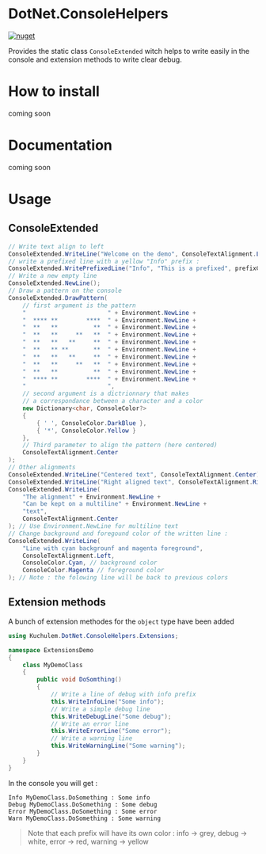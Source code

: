 # DotNet.ConsoleHelpers

[![nuget](https://img.shields.io/nuget/v/Kuchulem.DotNet.Extensions.IEnumerables.svg)](https://www.nuget.org/packages/Kuchulem.DotNet.Extensions.IEnumerables/)

Provides the static class `ConsoleExtended` witch helps to write easily in the console and extension methods to write clear debug.

# How to install

coming soon

# Documentation

coming soon

# Usage

## ConsoleExtended

```csharp
// Write text align to left
ConsoleExtended.WriteLine("Welcome on the demo", ConsoleTextAlignment.Left);
// write a prefixed line with a yellow "Info" prefix :
ConsoleExtended.WritePrefixedLine("Info", "This is a prefixed", prefixColor: ConsoleColor.Yellow);
// Write a new empty line
ConsoleExtended.NewLine();
// Draw a pattern on the console
ConsoleExtended.DrawPattern(
    // first argument is the pattern
    "                       " + Environment.NewLine +
    "  **** **        ****  " + Environment.NewLine +
    "  **   **          **  " + Environment.NewLine +
    "  **   **     **   **  " + Environment.NewLine +
    "  **   **   **     **  " + Environment.NewLine +
    "  **   ** **       **  " + Environment.NewLine +
    "  **   **   **     **  " + Environment.NewLine +
    "  **   **     **   **  " + Environment.NewLine +
    "  **   **          **  " + Environment.NewLine +
    "  **** **        ****  " + Environment.NewLine +
    "                       ",
    // second argument is a dictrionnary that makes
    // a correspondance between a character and a color
    new Dictionary<char, ConsoleColor?>
    {
        { ' ', ConsoleColor.DarkBlue },
        { '*', ConsoleColor.Yellow }
    },
    // Third parameter to align the pattern (here centered)
    ConsoleTextAlignment.Center
);
// Other alignments
ConsoleExtended.WriteLine("Centered text", ConsoleTextAlignment.Center);
ConsoleExtended.WriteLine("Right aligned text", ConsoleTextAlignment.Right);
ConsoleExtended.WriteLine(
    "The alignment" + Environment.NewLine +
    "Can be kept on a multiline" + Environment.NewLine +
    "text",
    ConsoleTextAlignment.Center
); // Use Environment.NewLine for multiline text
// Change background and foregound color of the written line :
ConsoleExtended.WriteLine(
    "Line with cyan backgrounf and magenta foreground", 
    ConsoleTextAlignment.Left,
    ConsoleColor.Cyan, // background color
    ConsoleColor.Magenta // foreground color
); // Note : the folowing line will be back to previous colors
```

## Extension methods

A bunch of extension methodes for the `object` type have been added

```csharp
using Kuchulem.DotNet.ConsoleHelpers.Extensions;

namespace ExtensionsDemo
{
    class MyDemoClass
    {
        public void DoSomthing()
        {
            // Write a line of debug with info prefix
            this.WriteInfoLine("Some info");
            // Write a simple debug line
            this.WriteDebugLine("Some debug");
            // Write an error line
            this.WriteErrorLine("Some error");
            // Write a warning line
            this.WriteWarningLine("Some warning");
        }
    }
}
```

In the console you will get :

```
Info MyDemoClass.DoSomething : Some info
Debug MyDemoClass.DoSomething : Some debug
Error MyDemoClass.DoSomething : Some error
Warn MyDemoClass.DoSomething : Some warning
```

> Note that each prefix will have its own color : info -> grey, debug -> white, error -> red, warning -> yellow
